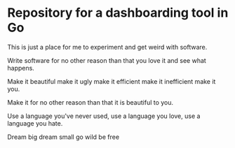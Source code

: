 # Repository for a dashboarding tool in Go

This is just a place for me to experiment and get weird with software. 

Write software for no other reason than that you love it and see what happens.

Make it beautiful make it ugly make it efficient make it inefficient make it you. 

Make it for no other reason than that it is beautiful to you.

Use a language you've never used, use a language you love, use a language you hate. 

Dream big dream small go wild be free